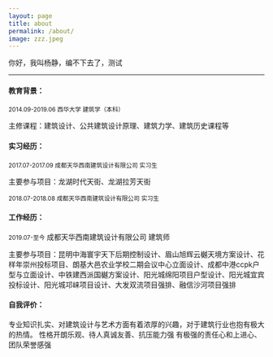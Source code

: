 ```yaml
---
layout: page
title: about
permalink: /about/
image: zzz.jpeg
---
```


你好，我叫杨静，编不下去了，测试

***

#### 教育背景：
<small>2014.09-2019.06 西华大学  建筑学（本科） </small> 

主修课程：建筑设计、公共建筑设计原理、建筑力学、建筑历史课程等


#### 实习经历：
<small>2017.07-2017.09 成都天华西南建筑设计有限公司  实习生</small>

主要参与项目：龙湖时代天街、龙湖拉芳天街

<small>2018.07-2018.08    成都天华西南建筑设计有限公司    实习生</small>


#### 工作经历：
<small>2019.07-至今</small> 成都天华西南建筑设计有限公司    建筑师


主要参与项目：昆明中海寰宇天下后期控制设计、眉山旭辉云樾天境方案设计、花样年崇州投标项目、朗基大邑农业学校二期会议中心立面设计、成都中港ccpk户型与立面设计、中铁建西派国樾方案设计、阳光城绵阳项目户型设计、阳光城宜宾投标设计、阳光城邛崃项目设计、大发双流项目强排、融信沙河项目强排


#### 自我评价：
专业知识扎实、对建筑设计与艺术方面有着浓厚的兴趣，对于建筑行业也抱有极大的热情。
性格开朗乐观、待人真诚友善、抗压能力强
有极强的责任心和上进心、团队荣誉感强